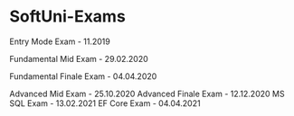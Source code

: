 # SoftUni-Exams
Entry Mode Exam - 11.2019

Fundamental Mid Exam - 29.02.2020

Fundamental Finale Exam - 04.04.2020

Advanced Mid Exam - 25.10.2020
Advanced Finale Exam - 12.12.2020
MS SQL Exam - 13.02.2021
EF Core Exam - 04.04.2021
